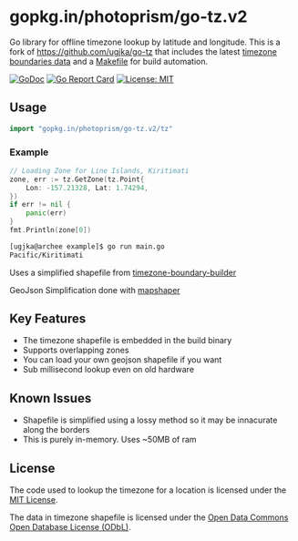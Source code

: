 # gopkg.in/photoprism/go-tz.v2

Go library for offline timezone lookup by latitude and longitude. This is a fork of <https://github.com/ugjka/go-tz> that includes the latest [timezone boundaries data](https://github.com/photoprism/go-tz/blob/master/tz/gen.go) and a [Makefile](Makefile) for build automation.

[![GoDoc](https://godoc.org/gopkg.in/photoprism/go-tz.v2?status.svg)](http://godoc.org/gopkg.in/photoprism/go-tz.v2/tz)
[![Go Report Card](https://goreportcard.com/badge/gopkg.in/photoprism/go-tz.v2)](https://goreportcard.com/report/gopkg.in/photoprism/go-tz.v2)
[![License: MIT](https://img.shields.io/badge/License-MIT-yellow.svg)](CODE_LICENSE)

## Usage

```go
import "gopkg.in/photoprism/go-tz.v2/tz"
```

### Example

```go
// Loading Zone for Line Islands, Kiritimati
zone, err := tz.GetZone(tz.Point{
    Lon: -157.21328, Lat: 1.74294,
})
if err != nil {
    panic(err)
}
fmt.Println(zone[0])
```

```bash
[ugjka@archee example]$ go run main.go
Pacific/Kiritimati
```

Uses a simplified shapefile from [timezone-boundary-builder](https://github.com/evansiroky/timezone-boundary-builder/)

GeoJson Simplification done with [mapshaper](http://mapshaper.org/)

## Key Features

- The timezone shapefile is embedded in the build binary
- Supports overlapping zones
- You can load your own geojson shapefile if you want
- Sub millisecond lookup even on old hardware

## Known Issues

- Shapefile is simplified using a lossy method so it may be innacurate along the borders
- This is purely in-memory. Uses ~50MB of ram

## License

The code used to lookup the timezone for a location is licensed under the [MIT License](CODE_LICENSE).

The data in timezone shapefile is licensed under the [Open Data Commons Open Database License (ODbL)](http://opendatacommons.org/licenses/odbl/).
